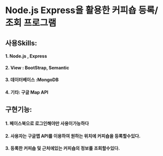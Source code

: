 # Node.js Express을 활용한 커피숍 등록/조회 프로그램
## 사용Skills: 
####         1. Node.js , Express
####         2. View : BootStrap, Semantic 
####         3. 데이터베이스 :MongoDB
####         4. 기타: 구글 Map API

## 구현기능: 
####         1. 페이스북으로 로그인해야만 사용이가능하다 
####         2. 사용자는 구글맵 API를 이용하여 원하는 위치에 커피숍을 등록할수있다.
####         3. 등록한 커피숍 및 근처에있는 커피숍의 정보를 조회할수있다.
